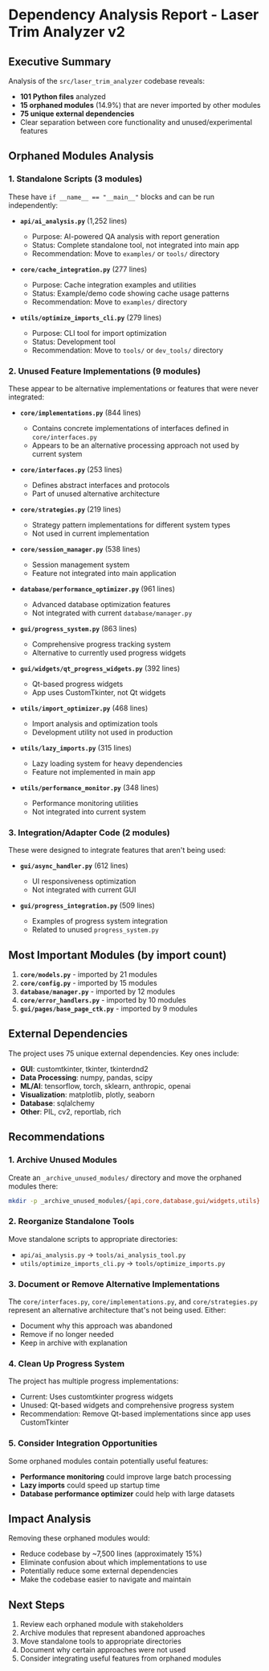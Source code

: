 # Dependency Analysis Report - Laser Trim Analyzer v2

## Executive Summary

Analysis of the `src/laser_trim_analyzer` codebase reveals:
- **101 Python files** analyzed
- **15 orphaned modules** (14.9%) that are never imported by other modules
- **75 unique external dependencies**
- Clear separation between core functionality and unused/experimental features

## Orphaned Modules Analysis

### 1. Standalone Scripts (3 modules)
These have `if __name__ == "__main__"` blocks and can be run independently:

- **`api/ai_analysis.py`** (1,252 lines)
  - Purpose: AI-powered QA analysis with report generation
  - Status: Complete standalone tool, not integrated into main app
  - Recommendation: Move to `examples/` or `tools/` directory

- **`core/cache_integration.py`** (277 lines)
  - Purpose: Cache integration examples and utilities
  - Status: Example/demo code showing cache usage patterns
  - Recommendation: Move to `examples/` directory

- **`utils/optimize_imports_cli.py`** (279 lines)
  - Purpose: CLI tool for import optimization
  - Status: Development tool
  - Recommendation: Move to `tools/` or `dev_tools/` directory

### 2. Unused Feature Implementations (9 modules)
These appear to be alternative implementations or features that were never integrated:

- **`core/implementations.py`** (844 lines)
  - Contains concrete implementations of interfaces defined in `core/interfaces.py`
  - Appears to be an alternative processing approach not used by current system

- **`core/interfaces.py`** (253 lines)
  - Defines abstract interfaces and protocols
  - Part of unused alternative architecture

- **`core/strategies.py`** (219 lines)
  - Strategy pattern implementations for different system types
  - Not used in current implementation

- **`core/session_manager.py`** (538 lines)
  - Session management system
  - Feature not integrated into main application

- **`database/performance_optimizer.py`** (961 lines)
  - Advanced database optimization features
  - Not integrated with current `database/manager.py`

- **`gui/progress_system.py`** (863 lines)
  - Comprehensive progress tracking system
  - Alternative to currently used progress widgets

- **`gui/widgets/qt_progress_widgets.py`** (392 lines)
  - Qt-based progress widgets
  - App uses CustomTkinter, not Qt widgets

- **`utils/import_optimizer.py`** (468 lines)
  - Import analysis and optimization tools
  - Development utility not used in production

- **`utils/lazy_imports.py`** (315 lines)
  - Lazy loading system for heavy dependencies
  - Feature not implemented in main app

- **`utils/performance_monitor.py`** (348 lines)
  - Performance monitoring utilities
  - Not integrated into current system

### 3. Integration/Adapter Code (2 modules)
These were designed to integrate features that aren't being used:

- **`gui/async_handler.py`** (612 lines)
  - UI responsiveness optimization
  - Not integrated with current GUI

- **`gui/progress_integration.py`** (509 lines)
  - Examples of progress system integration
  - Related to unused `progress_system.py`

## Most Important Modules (by import count)

1. **`core/models.py`** - imported by 21 modules
2. **`core/config.py`** - imported by 15 modules
3. **`database/manager.py`** - imported by 12 modules
4. **`core/error_handlers.py`** - imported by 10 modules
5. **`gui/pages/base_page_ctk.py`** - imported by 9 modules

## External Dependencies

The project uses 75 unique external dependencies. Key ones include:
- **GUI**: customtkinter, tkinter, tkinterdnd2
- **Data Processing**: numpy, pandas, scipy
- **ML/AI**: tensorflow, torch, sklearn, anthropic, openai
- **Visualization**: matplotlib, plotly, seaborn
- **Database**: sqlalchemy
- **Other**: PIL, cv2, reportlab, rich

## Recommendations

### 1. Archive Unused Modules
Create an `_archive_unused_modules/` directory and move the orphaned modules there:
```bash
mkdir -p _archive_unused_modules/{api,core,database,gui/widgets,utils}
```

### 2. Reorganize Standalone Tools
Move standalone scripts to appropriate directories:
- `api/ai_analysis.py` → `tools/ai_analysis_tool.py`
- `utils/optimize_imports_cli.py` → `tools/optimize_imports.py`

### 3. Document or Remove Alternative Implementations
The `core/interfaces.py`, `core/implementations.py`, and `core/strategies.py` represent an alternative architecture that's not being used. Either:
- Document why this approach was abandoned
- Remove if no longer needed
- Keep in archive with explanation

### 4. Clean Up Progress System
The project has multiple progress implementations:
- Current: Uses customtkinter progress widgets
- Unused: Qt-based widgets and comprehensive progress system
- Recommendation: Remove Qt-based implementations since app uses CustomTkinter

### 5. Consider Integration Opportunities
Some orphaned modules contain potentially useful features:
- **Performance monitoring** could improve large batch processing
- **Lazy imports** could speed up startup time
- **Database performance optimizer** could help with large datasets

## Impact Analysis

Removing these orphaned modules would:
- Reduce codebase by ~7,500 lines (approximately 15%)
- Eliminate confusion about which implementations to use
- Potentially reduce some external dependencies
- Make the codebase easier to navigate and maintain

## Next Steps

1. Review each orphaned module with stakeholders
2. Archive modules that represent abandoned approaches
3. Move standalone tools to appropriate directories
4. Document why certain approaches were not used
5. Consider integrating useful features from orphaned modules